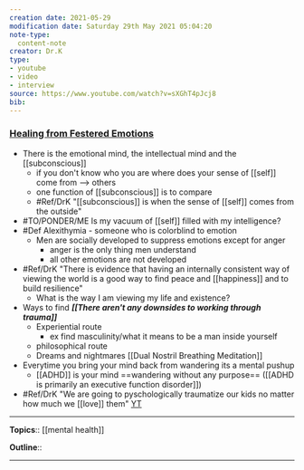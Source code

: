 ```yaml
---
creation date: 2021-05-29
modification date: Saturday 29th May 2021 05:04:20
note-type: 
  content-note
creator: Dr.K
type:
- youtube
- video
- interview
source: https://www.youtube.com/watch?v=sXGhT4pJcj8
bib:
---
```


### [Healing from Festered Emotions](https://www.youtube.com/watch?v=sXGhT4pJcj8)

- There is the emotional mind, the intellectual mind and the [[subconscious]]
    - if you don't know who you are where does your sense of [[self]] come from --> others
    - one function of [[subconscious]] is to compare
    - #Ref/DrK "[[subconscious]] is when the sense of [[self]] comes from the outside"
- #TO/PONDER/ME  Is my vacuum of [[self]] filled with my intelligence?
- #Def Alexithymia - someone who is colorblind to emotion
    - Men are socially developed to suppress emotions except for anger
        - anger is the only thing men understand
        - all other emotions are not developed
- #Ref/DrK "There is evidence that having an internally consistent way of viewing the world is a good way to find peace and [[happiness]] and to build resilience"
    - What is the way I am viewing my life and existence?
- Ways to find **_[[There aren't any downsides to working through trauma]]_**
    - Experiential route
        - ex find masculinity/what it means to be a man inside yourself
    - philosophical route
    - Dreams and nightmares
[[Dual Nostril Breathing Meditation]]
- Everytime you bring your mind back from wandering its a mental pushup
    - [[ADHD]] is your mind ==wandering without any purpose== ([[ADHD is primarily an executive function disorder]])
- #Ref/DrK "We are going to pyschologically traumatize our kids no matter how much we [[love]] them" [YT](https://youtu.be/sXGhT4pJcj8?t=2602)

---


**Topics**::  [[mental health]] 
	
**Outline**::

--- 


